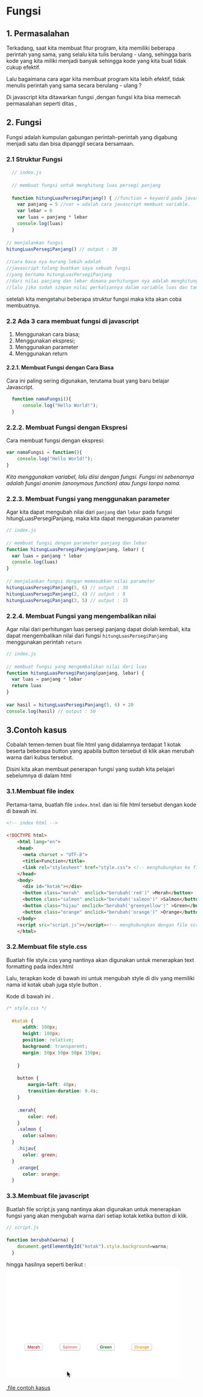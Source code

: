 # Fungsi

## 1. Permasalahan

Terkadang, saat kita membuat fitur program, kita memiliki beberapa perintah yang sama, yang selalu kita tulis berulang - ulang, sehingga baris kode yang kita miliki menjadi banyak sehingga kode yang kita buat tidak cukup efektif.

 Lalu bagaimana cara agar kita membuat program kita lebih efektif, tidak menulis perintah yang sama secara berulang - ulang ?

Di javascript kita ditawarkan fungsi ,dengan fungsi kita bisa memecah permasalahan seperti ditas ,



## 2. Fungsi 
  Fungsi adalah kumpulan gabungan perintah-perintah yang digabung menjadi satu dan bisa dipanggil secara bersamaan. 

### 2.1 Struktur Fungsi
```javascript
  // index.js

  // membuat fungsi untuk menghitung luas persegi panjang

  function hitungLuasPersegiPanjang() { //function = keyword pada javascript dan hitungLuasPersegiPanjang adalah nama fungsinya.
    var panjang = 5 //var = adalah cara javascript membuat variable.  
    var lebar = 6
    var luas = panjang * lebar
    console.log(luas)
  }

// menjalankan fungsi
hitungLuasPersegiPanjang() // output : 30

//cara baca nya kurang lebih adalah
//javascript tolong buatkan saya sebuah fungsi 
//yang bernama hitungLuasPersegiPanjang
//dari nilai panjang dan lebar dimana perhitungan nya adalah menghitung luas dari suatu persegi 
//lalu jika sudah simpan nilai perkaliannya dalam variable luas dan tampilkan hasilnya nya di console .

  ```


setelah kita mengetahui beberapa struktur fungsi maka kita akan coba membuatnya.
### 2.2 Ada 3 cara membuat fungsi di javascript

1. Menggunakan cara biasa;
2. Menggunakan ekspresi;
3. Menggunakan parameter
4. Menggunakan return

#### 2.2.1. Membuat Fungsi dengan Cara Biasa
Cara ini paling sering digunakan, terutama buat yang baru belajar Javascript.

```javascript
  function namaFungsi(){
      console.log("Hello World!");
  }
```

### 2.2.2. Membuat Fungsi dengan Ekspresi
Cara membuat fungsi dengan ekspresi:

```javascript
var namaFungsi = function(){
    console.log("Hello World!");
}
```
*Kita menggunakan variabel, lalu diisi dengan fungsi. Fungsi ini sebenarnya adalah fungsi anonim (anonymous function) atau fungsi tanpa nama.*

### 2.2.3. Membuat Fungsi yang menggunakan parameter

Agar kita dapat mengubah nilai dari ``panjang`` dan ``lebar`` pada fungsi hitungLuasPersegiPanjang, maka kita dapat menggunakan parameter
```javascript
// index.js

// membuat fungsi dengan parameter panjang dan lebar
function hitungLuasPersegiPanjang(panjang, lebar) {
  var luas = panjang * lebar
  console.log(luas)
}

// menjalankan fungsi dengan memasukkan nilai parameter
hitungLuasPersegiPanjang(5, 6) // output : 30
hitungLuasPersegiPanjang(2, 4) // output : 8
hitungLuasPersegiPanjang(3, 5) // output : 15
```

### 2.2.4. Membuat Fungsi yang mengembalikan nilai
Agar nilai dari perhitungan luas persegi panjang dapat diolah kembali, kita dapat mengembalikan nilai dari fungsi ``hitungLuasPersegiPanjang`` menggunakan perintah ``return``

```javascript
// index.js

// membuat fungsi yang mengembalikan nilai dari luas
function hitungLuasPersegiPanjang(panjang, lebar) {
  var luas = panjang * lebar
  return luas
}

var hasil = hitungLuasPersegiPanjang(5, 6) + 20
console.log(hasil) // output : 50
```

## 3.Contoh kasus
Cobalah temen-temen buat file html yang didalamnya terdapat 1 kotak beserta beberapa button yang apabila button tersebut di klik akan merubah warna dari kubus tersebut.

Disini kita akan membuat penerapan fungsi yang sudah kita pelajari sebelumnya di dalam html

### 3.1.Membuat file index
Pertama-tama, buatlah file `index.html` dan isi file html tersebut dengan kode di bawah ini.

```html
<!-- index html -->

<!DOCTYPE html>
    <html lang="en">
    <head>
      <meta charset = "UTF-8">
      <title>Function</title>
      <link rel="stylesheet" href="style.css"> <!-- menghubungkan ke file style.css -->
    </head>
    <body>
      <div id="kotak"></div>
      <button class="merah"  onclick="berubah('red')" >Merah</button>
      <button class="salmon" onclick="berubah('salmon')" >Salmon</button>
      <button class="hijau" onclick="berubah('greenyellow')" >Green</button>
      <button class="orange" onclick="berubah('orange')" >Orange</button>
    </body>
    <script src="script.js"></script><!-- menghubungkan dengan file script.js -->
    </html>
```

### 3.2.Membuat file style.css 
Buatlah file style.css yang nantinya akan digunakan untuk menerapkan text formatting pada index.html

Lalu, terapkan kode di bawah ini untuk mengubah style di div yang memiliki nama id kotak ubah juga style button .

Kode di bawah ini .

```css
/* style.css */

  #kotak {
      width: 100px;
      height: 100px;
      position: relative;
      background: transparent;
      margin: 50px 50px 50px 150px;

    }

    button {
        margin-left: 40px;
        transition-duration: 0.4s;
    }

    .merah{
        color: red;
    }
    .salmon {
      color:salmon;
  }
    .hijau{
      color: green;
  }
    .orange{
      color: orange;
  }
```

### 3.3.Membuat file javascript
Buatlah file script.js yang nantinya akan digunakan untuk menerapkan fungsi yang akan mengubah warna dari setiap kotak ketika button di klik.


```javascript
// script.js

function berubah(warna) {
    document.getElementById("kotak").style.background=warna;
  }
```

hingga hasilnya seperti berikut :
![alt text](img/js-0.gif)

  [.file contoh kasus](implementation/fungsi/fungsi.zip) 